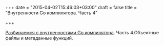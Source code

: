 +++
date = "2015-04-02T15:46:03+03:00"
draft = false
title = "Внутренности Go компилятора. Часть 4"

+++

<p><a href="http://blog.altoros.com/golang-part-4-object-files-and-function-metadata.html">Разбираемся с внутренностями Go компилятора</a>. Часть 4.Объектные файлы и метаданные функций.</p>

